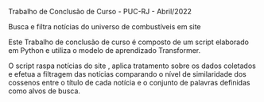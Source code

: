 

Trabalho de Conclusão de Curso - PUC-RJ - Abril/2022

Busca e filtra notícias do universo de combustíveis em site 

Este Trabalho de conclusão de curso é composto de um script elaborado em Python e utiliza o modelo de aprendizado Transformer.

O script raspa notícias do site , aplica tratamento sobre os dados coletados e efetua a filtragem das notícias comparando o nível de similaridade dos cossenos
entre o título de cada notícia e o conjunto de palavras definidas como alvos de busca.



